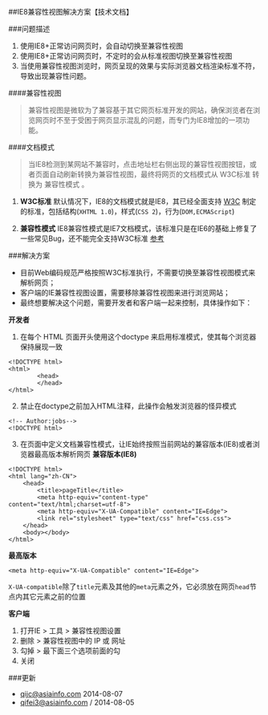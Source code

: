 ##IE8兼容性视图解决方案【技术文档】



###问题描述
1. 使用IE8+正常访问网页时，会自动切换至兼容性视图
2. 使用IE8+正常访问网页时，不定时的会从标准视图切换至兼容性视图
3. 当使用兼容性视图浏览时，网页呈现的效果与实际浏览器文档渲染标准不符，导致出现兼容性问题。

####兼容性视图
> 兼容性视图是微软为了兼容基于其它网页标准开发的网站，确保浏览者在浏览网页时不至于受困于网页显示混乱的问题，而专门为IE8增加的一项功能。 

####文档模式
> 当IE8检测到某网站不兼容时，点击地址栏右侧出现的兼容性视图按钮，或者页面自动刷新转换为兼容性视图，最终将网页的文档模式从 W3C标准 转换为 兼容性模式 。

1. **W3C标准** 
默认情况下，IE8的文档模式就是IE8，其已经全面支持 [W3C](http://www.chinaw3c.org/standards.html) 制定的标准，包括结构(`XHTML 1.0`)，样式(`CSS 2`)，行为(`DOM,ECMAScript`)

2. **兼容性模式**
IE8兼容性模式是IE7文档模式，该标准只是在IE6的基础上修复了一些常见Bug，还不能完全支持W3C标准  [参考](http://www.blueidea.com/tech/web/2008/6100.asp)

###解决方案
-   目前Web编码规范严格按照W3C标准执行，不需要切换至兼容性视图模式来解析网页；
-   客户端的IE兼容性视图设置，需要移除兼容性视图来进行浏览网站；
- 最终想要解决这个问题，需要开发者和客户端一起来控制，具体操作如下：

**开发者**
1.  在每个 HTML 页面开头使用这个doctype 来启用标准模式，使其每个浏览器保持展现一致
````
<!DOCTYPE html>
<html>
        <head>
        </head>
</html>
````
2. 禁止在doctype之前加入HTML注释，此操作会触发浏览器的怪异模式
```
<!-- Author:jobs-->
<!DOCTYPE html>
```
3. 在页面中定义文档兼容性模式，让IE始终按照当前网站的兼容版本(IE8)或者浏览器最高版本解析网页
**兼容版本(IE8)**
```
<!DOCTYPE html>
<html lang="zh-CN">
    <head>
        <title>pageTitle</title>
    	<meta http-equiv="content-type" content="text/html;charset=utf-8">
    	<meta http-equiv="X-UA-Compatible" content="IE=Edge">
    	<link rel="stylesheet" type="text/css" href="css.css">
    </head>
    <body></body>
</html>
```
**最高版本**
```
<meta http-equiv="X-UA-Compatible" content="IE=Edge">
```
`X-UA-compatible`除了`title`元素及其他的`meta`元素之外，它必须放在网页`head`节点内其它元素之前的位置

**客户端**
1. 打开IE > 工具 > 兼容性视图设置
2. 删除 > 兼容性视图中的 IP 或 网址
3. 勾掉 > 最下面三个选项前面的勾
4. 关闭

###更新
- qijc@asiainfo.com 2014-08-07
- qifei3@asiainfo.com / 2014-08-05
